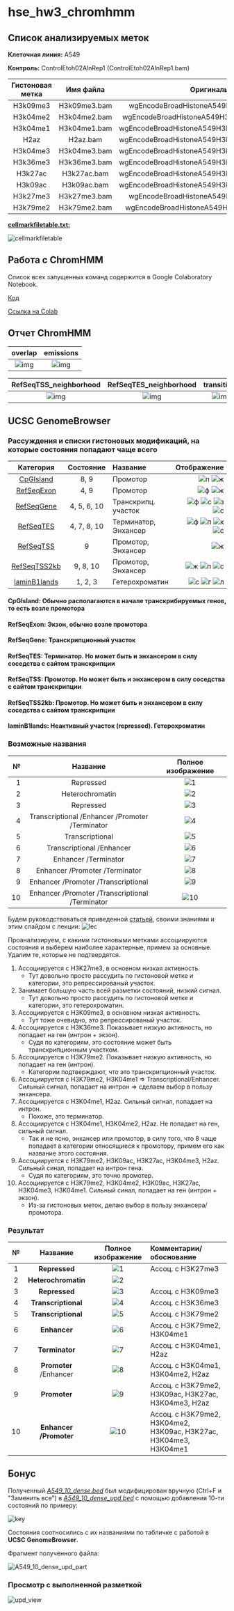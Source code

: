 # hse_hw3_chromhmm

## Список анализируемых меток

**Клеточная линия:** A549

**Контроль:** ControlEtoh02AlnRep1 (ControlEtoh02AlnRep1.bam)

Гистоновая метка | Имя файла    | Оригинальный файл
:---------------:|:------------:|:-----------------:
H3k09me3         | H3k09me3.bam | wgEncodeBroadHistoneA549H2azDex100nmAlnRep1.bam
H3k04me2         | H3k04me2.bam | wgEncodeBroadHistoneA549H3k27acDex100nmAlnRep1.bam
H3k04me1         | H3k04me1.bam | wgEncodeBroadHistoneA549H3k27me3Dex100nmAlnRep1.bam
H2az             | H2az.bam     | wgEncodeBroadHistoneA549H3k36me3Dex100nmAlnRep1.bam
H3k04me3         | H3k04me3.bam | wgEncodeBroadHistoneA549H3k04me1Dex100nmAlnRep1.bam
H3k36me3         | H3k36me3.bam | wgEncodeBroadHistoneA549H3k04me2Dex100nmAlnRep1.bam
H3k27ac          | H3k27ac.bam  | wgEncodeBroadHistoneA549H3k04me3Dex100nmAlnRep1.bam
H3k09ac          | H3k09ac.bam  | wgEncodeBroadHistoneA549H3k79me2Dex100nmAlnRep1.bam
H3k27me3         | H3k27me3.bam | wgEncodeBroadHistoneA549H3k09acEtoh02AlnRep1.bam
H3k79me2         | H3k79me2.bam | wgEncodeBroadHistoneA549H3k09me3Etoh02AlnRep1.bam

**[cellmarkfiletable.txt:](src/cellmarkfiletable.txt)**

![cellmarkfiletable](pictures/cellmarkfiletable.png)

## Работа с ChromHMM

Список всех запущенных команд содержится в Google Colaboratory Notebook.

[Код](src/hw3_hmm.ipynb)

[Ссылка на Colab](https://colab.research.google.com/drive/1llVs1T7x1bb0oZD-fxRHMYG6F-CQfdNV?usp=sharing)

## Отчет ChromHMM

overlap                                             | emissions
:--------------------------------------------------:|:--------------------------------------:
![img](pictures/ChromHMM/overlap.png)               | ![img](pictures/ChromHMM/emissions.png)

RefSeqTSS_neighborhood            | RefSeqTES_neighborhood            | transitions
:--------------------------------:|:---------------------------------:|:----------------------------------------:
![img](pictures/ChromHMM/TSS.png) | ![img](pictures/ChromHMM/TES.png) | ![img](pictures/ChromHMM/transitions.png)

## UCSC GenomeBrowser

### Рассуждения и списки гистоновых модификаций, на которые состояния попадают чаще всего

<!-- 
1 - ![синий](https://clck.ru/eVe74) https://via.placeholder.com/15/0000ff/000000?text=+
2 - ![голубой](https://clck.ru/eVeak) https://via.placeholder.com/15/009acb/000000?text=+
3 - ![лазурный](https://clck.ru/eVfD2) https://via.placeholder.com/15/34ff99/000000?text=+
4 - ![фиолетовый](https://clck.ru/eVfMX) https://via.placeholder.com/15/653399/000000?text=+
5 - ![салатовый](https://clck.ru/eVfVZ) https://via.placeholder.com/15/659a34/000000?text=+
6 - ![зеленый](https://clck.ru/eVfco) https://via.placeholder.com/15/006600/000000?text=+
7 - ![красный](https://clck.ru/eVfkG) https://via.placeholder.com/15/cb0034/000000?text=+
8 - ![песочный](https://clck.ru/eVftW) https://via.placeholder.com/15/cbcc65/000000?text=+
9 - ![желтый](https://clck.ru/eVfzy) https://via.placeholder.com/15/ffff00/000000?text=+
10 -![сиреневый](https://clck.ru/eVg7U) https://via.placeholder.com/15/cb9aff/000000?text=+ -->

Категория                     | Состояние   | Название             | Отображение
:----------------------------:|:-----------:|:---------------------|------------------------------------------:
[CpGIsland](#CpGIsland)       | 8, 9        | Промотор             | ![п](https://clck.ru/eVftW) ![ж](https://clck.ru/eVfzy)
[RefSeqExon](#RefSeqExon)     | 4, 9        | Промотор             | ![ф](https://clck.ru/eVfMX) ![ж](https://clck.ru/eVfzy)
[RefSeqGene](#RefSeqGene)     | 4, 5, 6, 10 | Транскрипц. участок  | ![ф](https://clck.ru/eVfMX) ![с](https://clck.ru/eVfVZ) ![з](https://clck.ru/eVfco) ![с](https://clck.ru/eVg7U)
[RefSeqTES](#RefSeqTES)       | 4, 7, 8, 10 | Терминатор, Энхансер | ![ф](https://clck.ru/eVfMX) ![п](https://clck.ru/eVftW) ![к](https://clck.ru/eVfkG) ![с](https://clck.ru/eVg7U)
[RefSeqTSS](#RefSeqTSS)       | 9           | Промотор, Энхансер   | ![ж](https://clck.ru/eVfzy)
[RefSeqTSS2kb](#RefSeqTSS2kb) | 9, 8, 10    | Промотор, Энхансер   | ![ж](https://clck.ru/eVfzy) ![п](https://clck.ru/eVftW) ![с](https://clck.ru/eVg7U)
[laminB1lands](#laminB1lands) | 1, 2, 3     | Гетерохроматин       | ![с](https://clck.ru/eVe74) ![г](https://clck.ru/eVeak) ![л](https://clck.ru/eVfD2)

#### CpGIsland: Обычно располагаются в начале транскрибируемых генов, то есть возле промотора

#### RefSeqExon: Экзон, обычно возле промотора

#### RefSeqGene: Транскрипционный участок

#### RefSeqTES: Терминатор. Но может быть и энхансером в силу соседства с сайтом транскрипции

#### RefSeqTSS: Промотор. Но может быть и энхансером в силу соседства с сайтом транскрипции

#### RefSeqTSS2kb: Промотор. Но может быть и энхансером в силу соседства с сайтом транскрипции

#### laminB1lands: Неактивный участок (repressed). Гетерохроматин

### Возможные названия

№ | Название                                        | Полное изображение
-:|:-----------------------------------------------:|:-----------------------------:
1 | Repressed                                       | ![1](pictures/UCSC_GB/1.png)
2 | Heterochromatin                                 | ![2](pictures/UCSC_GB/2.png)
3 | Repressed                                       | ![3](pictures/UCSC_GB/3.png)
4 | Transcriptional /Enhancer /Promoter /Terminator | ![4](pictures/UCSC_GB/4.png)
5 | Transcriptional                                 | ![5](pictures/UCSC_GB/5.png)
6 | Transcriptional /Enhancer                       | ![6](pictures/UCSC_GB/6.png)
7 | Enhancer /Terminator                            | ![7](pictures/UCSC_GB/7.png)
8 | Enhancer /Promoter /Terminator                  | ![8](pictures/UCSC_GB/8.png)
9 | Enhancer /Promoter /Transcriptional             | ![9](pictures/UCSC_GB/9.png)
10| Enhancer /Promoter /Transcriptional /Terminator | ![10](pictures/UCSC_GB/10.png)

Будем руководствоваться приведенной [статьей](./2010%20Discovery%20and%20characterization%20of%20chromatin%20states%20for%20systematic%20annotation%20of%20the%20human%20genome.pdf), своими знаниями и этим слайдом с лекции: ![lec](pictures/lec.jpg)

Проанализируем, с какими гистоновыми метками ассоциируются состояния и выберем наиболее характерные, примем за основные. Удалим те, которые не подтвердятся.

1. Ассоциируется с H3K27me3, в основном низкая активность.
    - Тут довольно просто рассудить по гистоновой метке и категории, это репрессированый участок.
2. Занимает большую часть всей разметки состояний, низкий сигнал.
    - Тут довольно просто рассудить по гистоновой метке и категории, это гетерохроматин.
3. Ассоциируется с H3K09me3, в основном низкая активность.
    - Тут тоже очевидно, это репрессированый участок.
4. Ассоциируется с H3K36me3. Показывает низкую активность, но попадает на ген (интрон + экзон).
    - Судя по категориям, это состояние может быть транскрипционным участком.
5. Ассоциируется с H3K79me2. Показывает низкую активность, но попадает на ген (интрон).
    - Категории подтверждают, что это транскрипционный участок.
6. Ассоциируется с H3K79me2, H3K04me1 => Transcriptional/Enhancer. Сильный сигнал, попадает на интрон => сделаем выбор в пользу энхансера.
7. Ассоциируется с H3K04me1, H2az. Сильный сигнал, попадает на интрон.
    - Похоже, это терминатор.
8. Ассоциируется с H3K04me1, H3K04me2, H2az. Не попадает на ген, сильный сигнал.
    - Так и не ясно, энхансер или промотор, в силу того, что 8 чаще попадает в категории относящиеся к промотору, примем его как название этого состояния.
9. Ассоциируется с H3K79me2, H3K09ac, H3K27ac, H3K04me3, H2az. Сильный синал, попадает на интрон гена.
    - Судя по категориям, это точно промотер.
10. Ассоциируется с H3K79me2, H3K04me2, H3K09ac, H3K27ac, H3K04me3, H3K04me1. Сильный синал, попадает на ген (интрон + экзон).
    - Из-за гистоновых меток, делаю выбор в пользу энхансера/промотора.

### Результат

№  | Название               | Полное изображение             | Комментарии/обоснование
:-:|:----------------------:|:------------------------------:|:---------------------------
1  | **Repressed**          | ![1](pictures/UCSC_GB/1.png)   | Ассоц. с H3K27me3
2  | **Heterochromatin**    | ![2](pictures/UCSC_GB/2.png)   |
3  | **Repressed**          | ![3](pictures/UCSC_GB/3.png)   | Ассоц. с H3K09me3
4  | **Transcriptional**    | ![4](pictures/UCSC_GB/4.png)   | Ассоц. с H3K36me3
5  | **Transcriptional**    | ![5](pictures/UCSC_GB/5.png)   | Ассоц. с H3K79me2
6  | **Enhancer**           | ![6](pictures/UCSC_GB/6.png)   | Ассоц. с H3K79me2, H3K04me1
7  | **Terminator**         | ![7](pictures/UCSC_GB/7.png)   | Ассоц. с H3K04me1, H2az
8  | **Promoter** /Enhancer | ![8](pictures/UCSC_GB/8.png)   | Ассоц. с H3K04me1, H3K04me2, H2az
9  | **Promoter**           | ![9](pictures/UCSC_GB/9.png)   | Ассоц. с H3K79me2, H3K09ac, H3K27ac, H3K04me3, H2az
10 | **Enhancer /Promoter** | ![10](pictures/UCSC_GB/10.png) | Ассоц. с H3K79me2, H3K04me2, H3K09ac, H3K27ac, H3K04me3, H3K04me1

## Бонус

Полученный *[A549_10_dense.bed](results/A549_10_dense.bed)* был модифицирован вручную (Ctrl+F и "Заменить все") в *[A549_10_dense_upd.bed](./A549_10_dense_upd.bed)* с помощью добавления 10-ти состояний по примеру:

![key](pictures/key.png)

Состояния соотносились с их названиями по табличке с работой в **UCSC GenomeBrowser**.

Фрагмент полученного файла:

![A549_10_dense_upd_part](pictures/A549_10_dense_upd_part.png)

### Просмотр с выполненной разметкой

![upd_view](pictures/UCSC_GB/upd_view.png)
